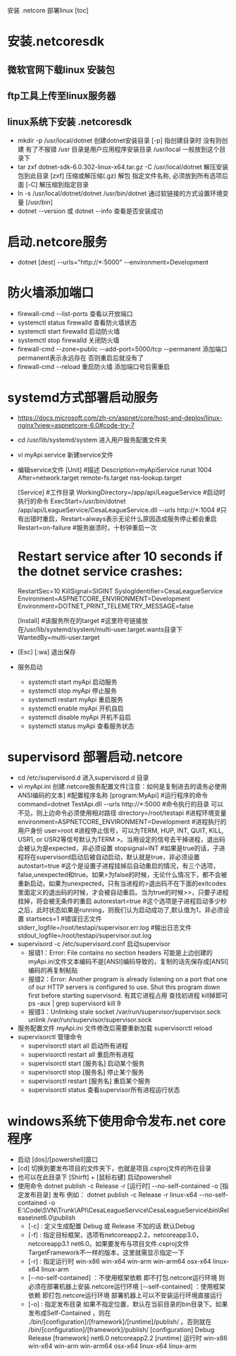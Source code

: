 安装 .netcore 部署linux
[toc]

# 安装.netcoresdk
## 微软官网下载linux 安装包

## ftp工具上传至linux服务器 

## linux系统下安装 .netcoresdk
- mkdir -p /usr/local/dotnet 创建dotnet安装目录 
  [-p] 指创建目录时 没有则创建 有了不报错
  /usr 目录是用户应用程序安装目录
  /usr/local 一般放到这个目录下
- tar zxf dotnet-sdk-6.0.302-linux-x64.tar.gz -C /usr/local/dotnet 解压安装包到此目录 
  [zxf] 压缩或解压缩(.gz)  解包  指定文件名称, 必须放到所有选项后面
  [-C] 解压缩到指定目录
- ln -s /usr/local/dotnet/dotnet /usr/bin/dotnet 通过软链接的方式设置环境变量
  [/usr/bin]
- dotnet --version 或 dotnet --info 查看是否安装成功
  
# 启动.netcore服务
- dotnet [dest] --urls="http://*:5000" --environment=Development

# 防火墙添加端口
- firewall-cmd --list-ports 查看以开放端口
- systemctl status firewalld 查看防火墙状态
- systemctl start firewalld 启动防火墙
- systemctl stop firewalld 关闭防火墙
- firewall-cmd --zone=public --add-port=5000/tcp --permanent 添加端口 permanent表示永远存在 否则重启后就没有了
- firewall-cmd --reload 重启防火墙 添加端口号后需重启

# systemd方式部署启动服务
- https://docs.microsoft.com/zh-cn/aspnet/core/host-and-deploy/linux-nginx?view=aspnetcore-6.0#code-try-7
- cd /usr/lib/systemd/system 进入用户服务配置文件夹
- vi myApi.service 新建service文件
- 编辑service文件
  [Unit]
  #描述
  Description=myApiService runat 1004
  After=network.target remote-fs.target nss-lookup.target

  [Service]
  #工作目录
  WorkingDirectory=/app/api/LeagueService
  #启动时执行的命令
  ExecStart=/usr/bin/dotnet /app/api/LeagueService/CesaLeagueService.dll --urls http://*:1004
  #只有出错时重启，Restart=always表示无论什么原因造成服务停止都会重启
  Restart=on-failure #服务崩溃时，十秒钟重启一次
  # Restart service after 10 seconds if the dotnet service crashes:
  RestartSec=10
  KillSignal=SIGINT
  SyslogIdentifier=CesaLeagueService
  Environment=ASPNETCORE_ENVIRONMENT=Development
  Environment=DOTNET_PRINT_TELEMETRY_MESSAGE=false

  [Install]
  #该服务所在的target
  #这里符号链接放在/usr/lib/systemd/system/multi-user.target.wants目录下
  WantedBy=multi-user.target
  
- [Esc] [:wa] 退出保存
- 服务启动
  - systemctl start myApi 启动服务
  - systemctl stop myApi 停止服务
  - systemctl restart myApi 重启服务
  - systemctl enable myApi 开机自启
  - systemctl disable myApi 开机不自启
  - systemctl status myApi 查看服务状态

# supervisord 部署启动.netcore
- cd /etc/supervisord.d 进入supervisord.d 目录
- vi myApi.ini 创建.netcore服务配置文件[注意：如何是复制进去的请务必使用ANSI编码的文本]
  #配置程序名称
  [program:MyApi]
  #运行程序的命令
  command=dotnet TestApi.dll --urls http://*:5000
  #命令执行的目录 可以不见，则上边命令必须使用相对路径
  directory=/root/testapi
  #进程环境变量
  environment=ASPNETCORE_ENVIRONMENT=Development
  #进程执行的用户身份
  user=root
  #进程停止信号，可以为TERM, HUP, INT, QUIT, KILL, USR1, or USR2等信号默认为TERM >。当用设定的信号去干掉进程，退出码会被认为是expected，非必须设置
  stopsignal=INT
  #如果是true的话，子进程将在supervisord启动后被自动启动，默认就是true，非必须设置
  autostart=true
  #这个是设置子进程挂掉后自动重启的情况，有三个选项，false,unexpected和true。如果>为false的时候，无论什么情况下，都不会被重新启动，如果为unexpected，只有当进程的>退出码不在下面的exitcodes里面定义的退出码的时候，才会被自动重启。当为true的时候>>，只要子进程挂掉，将会被无条件的重启
  autorestart=true
  #这个选项是子进程启动多少秒之后，此时状态如果是running，则我们认为启动成功了,默认值为1，非必须设置
  startsecs=1
  #错误日志文件
  stderr_logfile=/root/testapi/supervisor.err.log
  #输出日志文件
  stdout_logfile=/root/testapi/supervisor.out.log
- supervisord -c /etc/supervisord.conf 启动supervisor
  - 报错1：Error: File contains no section headers
    可能是上边创建的myApi.ini文件文本编码不是[ANSI]编码导致的，复制的话先保存成[ANSI]编码的再复制粘贴
  - 报错2：Error: Another program is already listening on a port that one of our HTTP servers is configured to use.  Shut this program down first before starting supervisord.
    有其它进程占用 查找初进程 kill掉即可
    ps -aux | grep supervisord
    kill 9
  - 报错3：Unlinking stale socket /var/run/supervisor/supervisor.sock
    unlink /var/run/supervisor/supervisor.sock
- 服务配置文件 myApi.ini 文件修改后需要重新加载 supervisorctl reload
- supervisorctl 管理命令
  - supervisorctl start all 启动所有进程
  - supervisorctl restart all 重启所有进程
  - supervisorctl start [服务名] 启动某个服务
  - supervisorctl stop [服务名] 停止某个服务
  - supervisorctl restart [服务名] 重启某个服务
  - supervisorctl status 查看supervisor所有进程运行状态 

# windows系统下使用命令发布.net core 程序
- 启动 [dos]/[powershell]窗口
- [cd] 切换到要发布项目的文件夹下，也就是项目.csproj文件的所在目录
- 也可以在此目录下 [Shirft] + [鼠标右键] 启动powershell
- 使用命令 dotnet publish -c Release -r [运行时] --no-self-contained -o [指定发布目录]  发布
  例如：
   dotnet publish -c Release -r linux-x64 --no-self-contained -o E:\Code\SVN\Trunk\API\CesaLeagueService\CesaLeagueService\bin\Release\net6.0\publish
  - [-c] : 定义生成配置 Debug 或 Release 不加的话 默认Debug
  - [-f] : 指定目标框架，选项有netcoreapp2.2，netcoreapp3.0，netcoreapp3.1 net6.0。如果要发布与项目文件.csproj文件TargetFramework不一样的版本，这里就需显示指定一下
  - [-r] : 指定运行时 win-x86 win-x64 win-arm win-arm64 osx-x64 linux-x64 linux-arm
  - [--no-self-contained] ：不使用框架依赖 即不打包.netcore运行环境 则必须在部署机器上安装.netcore运行环境
    [--self-contained] ：使用框架依赖 即打包.netcore运行环境 部署机器上可以不安装运行环境直接运行
  - [-o] : 指定发布目录
    如果不指定位置，默认在当前目录的bin目录下。如果发布成Self-Contained ，则在 ./bin/[configuration]/[framework]/[runtime]/publish/ 。否则就在 /bin/[configuration]/[framework]/publish/
    [configuration] Debug Release
    [framework] net6.0 netcoreapp2.2
    [runtime] 运行时 win-x86 win-x64 win-arm win-arm64 osx-x64 linux-x64 linux-arm


  